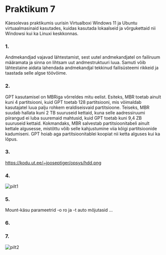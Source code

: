 # Praktikum 7

Käesolevas praktikumis uurisin Virtualboxi Windows 11 ja Ubuntu virtuaalmasinaid kasutades, kuidas kasutada lokaalseid ja võrgukettaid nii Windowsi kui ka Linuxi keskkonnas.

### 1.
Andmekandjad vajavad lähtestamist, sest uutel andmekandjatel on failiruum määramata ja sinna on lihtsam uut andmestruktuuri luua. Samuti võib lähtestaine aidata lahendada andmekandjal tekkinud failisüsteemi rikkeid ja taastada selle algse töövõime.

### 2.
GPT kasutamisel on MBRiga võrreldes mitu eelist. Esiteks, MBR toetab ainult kuni 4 partitsiooni, kuid GPT toetab 128 partitsiooni, mis võimaldab kasutajatel luua palju rohkem eraldiseisvaid partitsioone. Teiseks, MBR suudab hallata kuni 2 TB suuruseid kettaid, kuna selle aadressiruumi piirangud ei luba suuremaid mahtusid, kuid GPT toetab kuni 9,4 ZB suuruseid kettaid. Kokmandaks, MBR salvestab partitsioonitabeli ainult kettale algusesse, mistõttu võib selle kahjustumine viia kõigi partitsioonide kadumiseni. GPT hoiab aga partitsioonitablei koopiat nii ketta alguses kui ka lõpus.

### 3.
https://kodu.ut.ee/~jooseptiger/opsys/hdd.png

### 4.
![pilt1]()

### 5.
Mount-käsu parameetrid -o ro ja -t auto mõjutasid ...

### 6.

### 7. 
![pilt2]()



